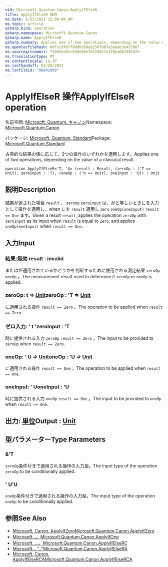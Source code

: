 ```yaml
---
uid: Microsoft.Quantum.Canon.ApplyIfElseR
title: ApplyIfElseR 操作
ms.date: 1/23/2021 12:00:00 AM
ms.topic: article
qsharp.kind: operation
qsharp.namespace: Microsoft.Quantum.Canon
qsharp.name: ApplyIfElseR
qsharp.summary: Applies one of two operations, depending on the value of a classical result.
ms.openlocfilehash: 0d7cc9f67f9dd0c69a9256f007a3aeab3e457907
ms.sourcegitcommit: 71605ea9cc630e84e7ef29027e1f0ea06299747e
ms.translationtype: MT
ms.contentlocale: ja-JP
ms.lasthandoff: 01/26/2021
ms.locfileid: "98841809"
---
```

# <a name="applyifelser-operation"></a><span data-ttu-id="f4fcc-102">ApplyIfElseR 操作</span><span class="sxs-lookup"><span data-stu-id="f4fcc-102">ApplyIfElseR operation</span></span>

<span data-ttu-id="f4fcc-103">名前空間: [Microsoft. Quantum. キャノン](xref:Microsoft.Quantum.Canon)</span><span class="sxs-lookup"><span data-stu-id="f4fcc-103">Namespace: [Microsoft.Quantum.Canon](xref:Microsoft.Quantum.Canon)</span></span>

<span data-ttu-id="f4fcc-104">パッケージ: [Microsoft. Quantum. Standard](https://nuget.org/packages/Microsoft.Quantum.Standard)</span><span class="sxs-lookup"><span data-stu-id="f4fcc-104">Package: [Microsoft.Quantum.Standard](https://nuget.org/packages/Microsoft.Quantum.Standard)</span></span>


<span data-ttu-id="f4fcc-105">古典的な結果の値に応じて、2つの操作のいずれかを適用します。</span><span class="sxs-lookup"><span data-stu-id="f4fcc-105">Applies one of two operations, depending on the value of a classical result.</span></span>

```qsharp
operation ApplyIfElseR<'T, 'U> (result : Result, (zeroOp : ('T => Unit), zeroInput : 'T), (oneOp : ('U => Unit), oneInput : 'U)) : Unit
```


## <a name="description"></a><span data-ttu-id="f4fcc-106">説明</span><span class="sxs-lookup"><span data-stu-id="f4fcc-106">Description</span></span>

<span data-ttu-id="f4fcc-107">結果が返された場合 `result` 、 `zeroOp` `zeroInput` は、がと等しいときにを入力として操作を適用し、when にを `result` 適用し `Zero` `oneOp(oneInput)` `result == One` ます。</span><span class="sxs-lookup"><span data-stu-id="f4fcc-107">Given a result `result`, applies the operation `zeroOp` with `zeroInput` as its input when `result` is equal to `Zero`, and applies `oneOp(oneInput)` when `result == One`.</span></span>

## <a name="input"></a><span data-ttu-id="f4fcc-108">入力</span><span class="sxs-lookup"><span data-stu-id="f4fcc-108">Input</span></span>

### <a name="result--__invalidresult__"></a><span data-ttu-id="f4fcc-109">結果:__無効 <Result>__</span><span class="sxs-lookup"><span data-stu-id="f4fcc-109">result : __invalid<Result>__</span></span>

<span data-ttu-id="f4fcc-110">またはが適用されているかどうかを判断するために使用される測定結果 `zeroOp` `oneOp` 。</span><span class="sxs-lookup"><span data-stu-id="f4fcc-110">The measurement result used to determine if `zeroOp` or `oneOp` is applied.</span></span>


### <a name="zeroop--t--unit"></a><span data-ttu-id="f4fcc-111">zeroOp: t => [Unit](xref:microsoft.quantum.lang-ref.unit)</span><span class="sxs-lookup"><span data-stu-id="f4fcc-111">zeroOp : 'T => [Unit](xref:microsoft.quantum.lang-ref.unit)</span></span> 

<span data-ttu-id="f4fcc-112">に適用される操作 `result == Zero` 。</span><span class="sxs-lookup"><span data-stu-id="f4fcc-112">The operation to be applied when `result == Zero`.</span></span>


### <a name="zeroinput--t"></a><span data-ttu-id="f4fcc-113">ゼロ入力: ' t '</span><span class="sxs-lookup"><span data-stu-id="f4fcc-113">zeroInput : 'T</span></span>

<span data-ttu-id="f4fcc-114">時に提供される入力 `zeroOp` `result == Zero` 。</span><span class="sxs-lookup"><span data-stu-id="f4fcc-114">The input to be provided to `zeroOp` when `result == Zero`.</span></span>


### <a name="oneop--u--unit"></a><span data-ttu-id="f4fcc-115">oneOp: ' U => [Unit](xref:microsoft.quantum.lang-ref.unit)</span><span class="sxs-lookup"><span data-stu-id="f4fcc-115">oneOp : 'U => [Unit](xref:microsoft.quantum.lang-ref.unit)</span></span> 

<span data-ttu-id="f4fcc-116">に適用される操作 `result == One` 。</span><span class="sxs-lookup"><span data-stu-id="f4fcc-116">The operation to be applied when `result == One`.</span></span>


### <a name="oneinput--u"></a><span data-ttu-id="f4fcc-117">oneInput: ' U</span><span class="sxs-lookup"><span data-stu-id="f4fcc-117">oneInput : 'U</span></span>

<span data-ttu-id="f4fcc-118">時に提供される入力 `oneOp` `result == One` 。</span><span class="sxs-lookup"><span data-stu-id="f4fcc-118">The input to be provided to `oneOp` when `result == One`.</span></span>



## <a name="output--unit"></a><span data-ttu-id="f4fcc-119">出力: [単位](xref:microsoft.quantum.lang-ref.unit)</span><span class="sxs-lookup"><span data-stu-id="f4fcc-119">Output : [Unit](xref:microsoft.quantum.lang-ref.unit)</span></span>



## <a name="type-parameters"></a><span data-ttu-id="f4fcc-120">型パラメーター</span><span class="sxs-lookup"><span data-stu-id="f4fcc-120">Type Parameters</span></span>

### <a name="t"></a><span data-ttu-id="f4fcc-121">&</span><span class="sxs-lookup"><span data-stu-id="f4fcc-121">'T</span></span>

<span data-ttu-id="f4fcc-122">`zeroOp`条件付きで適用される操作の入力型。</span><span class="sxs-lookup"><span data-stu-id="f4fcc-122">The input type of the operation `zeroOp` to be conditionally applied.</span></span>
### <a name="u"></a><span data-ttu-id="f4fcc-123">' U</span><span class="sxs-lookup"><span data-stu-id="f4fcc-123">'U</span></span>

<span data-ttu-id="f4fcc-124">`oneOp`条件付きで適用される操作の入力型。</span><span class="sxs-lookup"><span data-stu-id="f4fcc-124">The input type of the operation `oneOp` to be conditionally applied.</span></span>

## <a name="see-also"></a><span data-ttu-id="f4fcc-125">参照</span><span class="sxs-lookup"><span data-stu-id="f4fcc-125">See Also</span></span>

- [<span data-ttu-id="f4fcc-126">Microsoft. Canon. ApplyIfZero</span><span class="sxs-lookup"><span data-stu-id="f4fcc-126">Microsoft.Quantum.Canon.ApplyIfZero</span></span>](xref:Microsoft.Quantum.Canon.ApplyIfZero)
- [<span data-ttu-id="f4fcc-127">Microsoft...。</span><span class="sxs-lookup"><span data-stu-id="f4fcc-127">Microsoft.Quantum.Canon.ApplyIfOne</span></span>](xref:Microsoft.Quantum.Canon.ApplyIfOne)
- [<span data-ttu-id="f4fcc-128">Microsoft.....。</span><span class="sxs-lookup"><span data-stu-id="f4fcc-128">Microsoft.Quantum.Canon.ApplyIfElseRC</span></span>](xref:Microsoft.Quantum.Canon.ApplyIfElseRC)
- [<span data-ttu-id="f4fcc-129">Microsoft... ".."</span><span class="sxs-lookup"><span data-stu-id="f4fcc-129">Microsoft.Quantum.Canon.ApplyIfElseRA</span></span>](xref:Microsoft.Quantum.Canon.ApplyIfElseRA)
- [<span data-ttu-id="f4fcc-130">Microsoft. Canon. ApplyIfElseRCA</span><span class="sxs-lookup"><span data-stu-id="f4fcc-130">Microsoft.Quantum.Canon.ApplyIfElseRCA</span></span>](xref:Microsoft.Quantum.Canon.ApplyIfElseRCA)